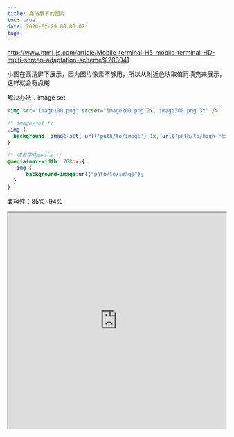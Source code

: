```yaml
---
title: 高清屏下的图片
toc: true
date: 2020-02-29 00:00:02
tags:
---
```


http://www.html-js.com/article/Mobile-terminal-H5-mobile-terminal-HD-multi-screen-adaptation-scheme%203041


小图在高清屏下展示，因为图片像素不够用，所以从附近色块取值再填充来展示，这样就会有点糊


解决办法：image set
```html
<img src="image100.png" srcset="image200.png 2x, image300.png 3x" />
```

```css
/* image-set */
.img {
  background: image-set( url('path/to/image') 1x, url('path/to/high-res-image') 2x );
}

/* 或者使用media */
@media(max-width: 768px){
  .img {
      background-image:url("path/to/image");
  }
}
```

兼容性：85%~94%
<iframe width="100%" height="500px" src="https://caniuse.com/#feat=srcset" />